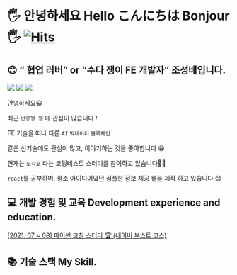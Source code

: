 <!-- 타이틀, 접속자수 확인태그  -->
# 🖐️ 안녕하세요 Hello こんにちは Bonjour 🖐️ [![Hits](https://hits.seeyoufarm.com/api/count/incr/badge.svg?url=https%3A%2F%2Fgithub.com%2FChoBaeKR&count_bg=%2323579D&title_bg=%2342BBE2&icon=github.svg&icon_color=%23E7E7E7&title=Github&edge_flat=false)](https://hits.seeyoufarm.com)  
## 😊 “ 협업 러버”  or “수다 쟁이 FE 개발자” 조성배입니다.   
<!--각각 sns 태그  -->
 <a href="mailto:tmsprqo@gmail.com"><img src="https://img.shields.io/badge/gmail-EA4335?style=flat-square&logo=Gmail&logoColor=white"/></a>
 <a href="https://www.instagram.com/whqo/"><img src="https://img.shields.io/badge/instagram-E4405F?style=flat-square&logo=Instagram&logoColor=white"/></a>
 <a href="https://velog.io/@chobae"><img src="https://img.shields.io/badge/velog-20C997?style=flat-square&logo=Velog&logoColor=white"/></a>

안녕하세요😀

최근 `반응형 웹` 에 관심이 많습니다 !

FE 기술을 떠나 다른 `AI` `빅데이터` `블록체인`

같은 신기술에도 관심이 많고, 이야기하는 것을 좋아합니다 😁

현재는 `모각코` 라는 코딩테스트 스터디를 참여하고 있습니다🐱‍👤

 `react`를 공부하며, 평소 아이디어였던 심플한 정보 제공 웹을 제작 하고 있습니다 😊
 
## 💻 개발 경험 및 교육 Development experience and education.
<a href="https://www.notion.so/Sally-2-f40b07bab9164c509556661fabfdf0c6">[2021. 07 ~ 08]     파이썬 코칭 스터디 🏆 (네이버 부스트 코스)</a>

## 📚 기술 스택 My Skill.
